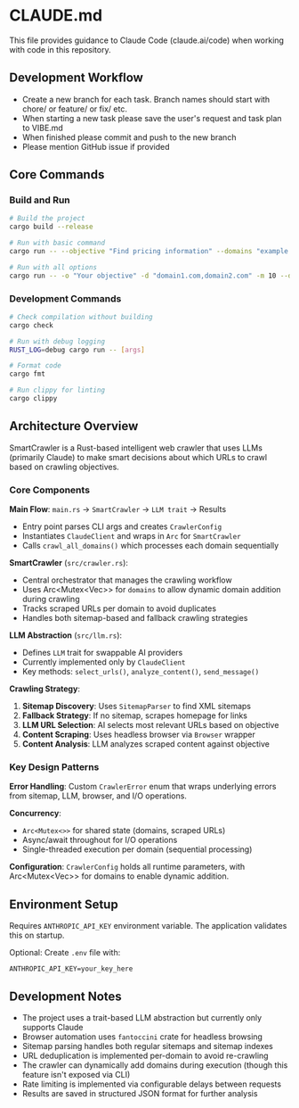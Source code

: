 # CLAUDE.md

This file provides guidance to Claude Code (claude.ai/code) when working with code in this repository.


## Development Workflow
- Create a new branch for each task. Branch names should start with chore/ or feature/ or fix/ etc.
- When starting a new task please save the user's request and task plan to VIBE.md
- When finished please commit and push to the new branch
- Please mention GitHub issue if provided

## Core Commands

### Build and Run
```bash
# Build the project
cargo build --release

# Run with basic command
cargo run -- --objective "Find pricing information" --domains "example.com" --max-urls 5

# Run with all options
cargo run -- -o "Your objective" -d "domain1.com,domain2.com" -m 10 --delay 1000 -O results.json -v
```

### Development Commands  
```bash
# Check compilation without building
cargo check

# Run with debug logging
RUST_LOG=debug cargo run -- [args]

# Format code
cargo fmt

# Run clippy for linting
cargo clippy
```

## Architecture Overview

SmartCrawler is a Rust-based intelligent web crawler that uses LLMs (primarily Claude) to make smart decisions about which URLs to crawl based on crawling objectives.

### Core Components

**Main Flow**: `main.rs` → `SmartCrawler` → `LLM trait` → Results
- Entry point parses CLI args and creates `CrawlerConfig`
- Instantiates `ClaudeClient` and wraps in `Arc` for `SmartCrawler`
- Calls `crawl_all_domains()` which processes each domain sequentially

**SmartCrawler** (`src/crawler.rs`):
- Central orchestrator that manages the crawling workflow
- Uses Arc<Mutex<Vec<String>>> for `domains` to allow dynamic domain addition during crawling
- Tracks scraped URLs per domain to avoid duplicates
- Handles both sitemap-based and fallback crawling strategies

**LLM Abstraction** (`src/llm.rs`):
- Defines `LLM` trait for swappable AI providers
- Currently implemented only by `ClaudeClient`
- Key methods: `select_urls()`, `analyze_content()`, `send_message()`

**Crawling Strategy**:
1. **Sitemap Discovery**: Uses `SitemapParser` to find XML sitemaps
2. **Fallback Strategy**: If no sitemap, scrapes homepage for links
3. **LLM URL Selection**: AI selects most relevant URLs based on objective
4. **Content Scraping**: Uses headless browser via `Browser` wrapper
5. **Content Analysis**: LLM analyzes scraped content against objective

### Key Design Patterns

**Error Handling**: Custom `CrawlerError` enum that wraps underlying errors from sitemap, LLM, browser, and I/O operations.

**Concurrency**: 
- `Arc<Mutex<>>` for shared state (domains, scraped URLs)
- Async/await throughout for I/O operations
- Single-threaded execution per domain (sequential processing)

**Configuration**: `CrawlerConfig` holds all runtime parameters, with Arc<Mutex<Vec<String>>> for domains to enable dynamic addition.

## Environment Setup

Requires `ANTHROPIC_API_KEY` environment variable. The application validates this on startup.

Optional: Create `.env` file with:
```
ANTHROPIC_API_KEY=your_key_here
```

## Development Notes

- The project uses a trait-based LLM abstraction but currently only supports Claude
- Browser automation uses `fantoccini` crate for headless browsing
- Sitemap parsing handles both regular sitemaps and sitemap indexes
- URL deduplication is implemented per-domain to avoid re-crawling
- The crawler can dynamically add domains during execution (though this feature isn't exposed via CLI)
- Rate limiting is implemented via configurable delays between requests
- Results are saved in structured JSON format for further analysis
